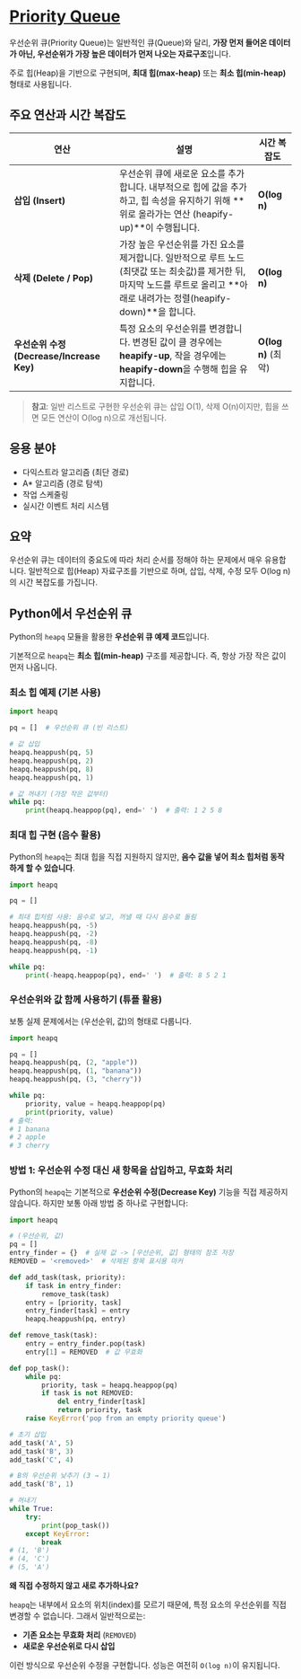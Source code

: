 # [Priority Queue](../workbook/0x17.md)

우선순위 큐(Priority Queue)는 일반적인 큐(Queue)와 달리, **가장 먼저 들어온 데이터가 아닌, 우선순위가 가장 높은 데이터가 먼저 나오는 자료구조**입니다.

주로 힙(Heap)을 기반으로 구현되며, **최대 힙(max-heap)** 또는 **최소 힙(min-heap)** 형태로 사용됩니다.

## 주요 연산과 시간 복잡도

| 연산                                  | 설명                                                                                                                | 시간 복잡도            |
| ----------------------------------- | ----------------------------------------------------------------------------------------------------------------- | ----------------- |
| **삽입 (Insert)**                     | 우선순위 큐에 새로운 요소를 추가합니다. 내부적으로 힙에 값을 추가하고, 힙 속성을 유지하기 위해 \*\*위로 올라가는 연산 (heapify-up)\*\*이 수행됩니다.                    | **O(log n)**      |
| **삭제 (Delete / Pop)**               | 가장 높은 우선순위를 가진 요소를 제거합니다. 일반적으로 루트 노드(최댓값 또는 최솟값)를 제거한 뒤, 마지막 노드를 루트로 올리고 \*\*아래로 내려가는 정렬(heapify-down)\*\*을 합니다. | **O(log n)**      |
| **우선순위 수정 (Decrease/Increase Key)** | 특정 요소의 우선순위를 변경합니다. 변경된 값이 클 경우에는 **heapify-up**, 작을 경우에는 **heapify-down**을 수행해 힙을 유지합니다.                         | **O(log n)** (최악) |

> **참고**: 일반 리스트로 구현한 우선순위 큐는 삽입 O(1), 삭제 O(n)이지만, 힙을 쓰면 모든 연산이 O(log n)으로 개선됩니다.

## 응용 분야

* 다익스트라 알고리즘 (최단 경로)
* A\* 알고리즘 (경로 탐색)
* 작업 스케줄링
* 실시간 이벤트 처리 시스템

## 요약

우선순위 큐는 데이터의 중요도에 따라 처리 순서를 정해야 하는 문제에서 매우 유용합니다. 일반적으로 힙(Heap) 자료구조를 기반으로 하며, 삽입, 삭제, 수정 모두 O(log n)의 시간 복잡도를 가집니다.

## Python에서 우선순위 큐

Python의 `heapq` 모듈을 활용한 **우선순위 큐 예제 코드**입니다.

기본적으로 `heapq`는 **최소 힙(min-heap)** 구조를 제공합니다. 즉, 항상 가장 작은 값이 먼저 나옵니다.

### 최소 힙 예제 (기본 사용)

```python
import heapq

pq = []  # 우선순위 큐 (빈 리스트)

# 값 삽입
heapq.heappush(pq, 5)
heapq.heappush(pq, 2)
heapq.heappush(pq, 8)
heapq.heappush(pq, 1)

# 값 꺼내기 (가장 작은 값부터)
while pq:
    print(heapq.heappop(pq), end=' ')  # 출력: 1 2 5 8
```

### 최대 힙 구현 (음수 활용)

Python의 `heapq`는 최대 힙을 직접 지원하지 않지만, **음수 값을 넣어 최소 힙처럼 동작하게 할 수 있습니다**.

```python
import heapq

pq = []

# 최대 힙처럼 사용: 음수로 넣고, 꺼낼 때 다시 음수로 돌림
heapq.heappush(pq, -5)
heapq.heappush(pq, -2)
heapq.heappush(pq, -8)
heapq.heappush(pq, -1)

while pq:
    print(-heapq.heappop(pq), end=' ')  # 출력: 8 5 2 1
```

### 우선순위와 값 함께 사용하기 (튜플 활용)

보통 실제 문제에서는 (우선순위, 값)의 형태로 다룹니다.

```python
import heapq

pq = []
heapq.heappush(pq, (2, "apple"))
heapq.heappush(pq, (1, "banana"))
heapq.heappush(pq, (3, "cherry"))

while pq:
    priority, value = heapq.heappop(pq)
    print(priority, value)
# 출력:
# 1 banana
# 2 apple
# 3 cherry
```

### 방법 1: 우선순위 수정 대신 새 항목을 삽입하고, 무효화 처리

Python의 `heapq`는 기본적으로 **우선순위 수정(Decrease Key)** 기능을 직접 제공하지 않습니다. 하지만 보통 아래 방법 중 하나로 구현합니다:

```python
import heapq

# (우선순위, 값)
pq = []
entry_finder = {}  # 실제 값 -> [우선순위, 값] 형태의 참조 저장
REMOVED = '<removed>'  # 삭제된 항목 표시용 마커

def add_task(task, priority):
    if task in entry_finder:
        remove_task(task)
    entry = [priority, task]
    entry_finder[task] = entry
    heapq.heappush(pq, entry)

def remove_task(task):
    entry = entry_finder.pop(task)
    entry[1] = REMOVED  # 값 무효화

def pop_task():
    while pq:
        priority, task = heapq.heappop(pq)
        if task is not REMOVED:
            del entry_finder[task]
            return priority, task
    raise KeyError('pop from an empty priority queue')

# 초기 삽입
add_task('A', 5)
add_task('B', 3)
add_task('C', 4)

# B의 우선순위 낮추기 (3 → 1)
add_task('B', 1)

# 꺼내기
while True:
    try:
        print(pop_task())
    except KeyError:
        break
# (1, 'B')
# (4, 'C')
# (5, 'A')
```

**왜 직접 수정하지 않고 새로 추가하나요?**

`heapq`는 내부에서 요소의 위치(index)를 모르기 때문에, 특정 요소의 우선순위를 직접 변경할 수 없습니다. 그래서 일반적으로는:

* **기존 요소는 무효화 처리** (`REMOVED`)
* **새로운 우선순위로 다시 삽입**

이런 방식으로 우선순위 수정을 구현합니다. 성능은 여전히 `O(log n)`이 유지됩니다.
